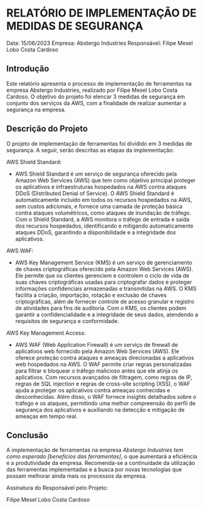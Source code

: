 # RELATÓRIO DE IMPLEMENTAÇÃO DE MEDIDAS DE SEGURANÇA

Data: 15/06/2023
Empresa: Abstergo Industries 
Responsável: Filipe Mesel Lobo Costa Cardoso

## Introdução
Este relatório apresenta o processo de implementação de ferramentas na empresa Abstergo Industries, realizado por Filipe Mesel Lobo Costa Cardoso. O objetivo do projeto foi elencar 3 medidas de segurança em conjunto dos serviços da AWS, com a finalidade de realizar aumentar a segurança na empresa.

## Descrição do Projeto
O projeto de implementação de ferramentas foi dividido em 3 medidas de segurança. A seguir, serão descritas as etapas da implementação:

AWS Shield Standard: 
- AWS Shield Standard é um serviço de segurança oferecido pela Amazon Web Services (AWS) que tem como objetivo principal proteger os aplicativos e infraestruturas hospedados na AWS contra ataques DDoS (Distributed Denial of Service). O AWS Shield Standard é automaticamente incluído em todos os recursos hospedados na AWS, sem custos adicionais, e fornece uma camada de proteção básica contra ataques volumétricos, como ataques de inundação de tráfego. Com o Shield Standard, a AWS monitora o tráfego de entrada e saída dos recursos hospedados, identificando e mitigando automaticamente ataques DDoS, garantindo a disponibilidade e a integridade dos aplicativos.

AWS WAF: 
- AWS Key Management Service (KMS) é um serviço de gerenciamento de chaves criptográficas oferecido pela Amazon Web Services (AWS). Ele permite que os clientes gerenciem e controlem o ciclo de vida de suas chaves criptográficas usadas para criptografar dados e proteger informações confidenciais armazenadas e transmitidas na AWS. O KMS facilita a criação, importação, rotação e exclusão de chaves criptográficas, além de fornecer controle de acesso granular e registro de atividades para fins de auditoria. Com o KMS, os clientes podem garantir a confidencialidade e a integridade de seus dados, atendendo a requisitos de segurança e conformidade.

AWS Key Management Access: 
- AWS WAF (Web Application Firewall) é um serviço de firewall de aplicativos web fornecido pela Amazon Web Services (AWS). Ele oferece proteção contra ataques e ameaças direcionadas a aplicativos web hospedados na AWS. O WAF permite criar regras personalizadas para filtrar e bloquear o tráfego malicioso antes que ele atinja os aplicativos. Com recursos avançados de filtragem, como regras de IP, regras de SQL injection e regras de cross-site scripting (XSS), o WAF ajuda a proteger os aplicativos contra ameaças conhecidas e desconhecidas. Além disso, o WAF fornece insights detalhados sobre o tráfego e os ataques, permitindo uma melhor compreensão do perfil de segurança dos aplicativos e auxiliando na detecção e mitigação de ameaças em tempo real.


## Conclusão
A implementação de ferramentas na empresa *Abstergo Industries tem como esperado [benefícios das ferramentas]*, o que aumentará a eficiência e a produtividade da empresa. Recomenda-se a continuidade da utilização das ferramentas implementadas e a busca por novas tecnologias que possam melhorar ainda mais os processos da empresa.

Assinatura do Responsável pelo Projeto:

Filipe Mesel Lobo Costa Cardoso
